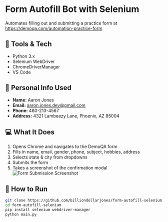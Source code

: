 # Form Autofill Bot with Selenium

Automates filling out and submitting a practice form at
https://demoqa.com/automation-practice-form

## 🔧 Tools & Tech

- Python 3.x
- Selenium WebDriver
- ChromeDriverManager
- VS Code

## 👤 Personal Info Used

- **Name:** Aaron Jones
- **Email:** aaron.jones.dev@gmail.com
- **Phone:** 480-213-4567
- **Address:** 4321 Lambeezy Lane, Phoenix, AZ 85004

## 💻 What It Does

1. Opens Chrome and navigates to the DemoQA form
2. Fills in name, email, gender, phone, subject, hobbies, address
3. Selects state & city from dropdowns
4. Submits the form
5. Takes a screenshot of the confirmation modal 
![Form Submission Screenshot](`form_submission_result.png`)

## 🚀 How to Run

```bash
git clone https://github.com/billiondollarjones/form-autofill-selenium.git
cd form-autofill-selenium
pip install selenium webdriver-manager
python main.py
